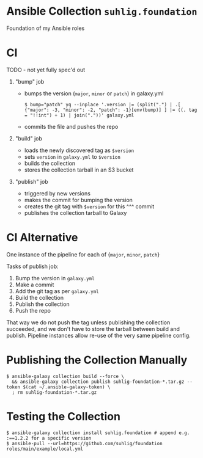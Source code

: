 # Ansible Collection `suhlig.foundation`

Foundation of my Ansible roles

# CI

TODO - not yet fully spec'd out

1. "bump" job

    - bumps the version (`major`, `minor` or `patch`) in galaxy.yml

      ```command
      $ bump="patch" yq --inplace '.version |= (split(".") | .[ {"major": -3, "minor": -2, "patch": -1}[env(bump)] ] |= ((. tag = "!!int") + 1) | join("."))' galaxy.yml
      ```

    - commits the file and pushes the repo

1. "build" job

    - loads the newly discovered tag as `$version`
    - sets `version` in `galaxy.yml` to `$version`
    - builds the collection
    - stores the collection tarball in an S3 bucket

1. "publish" job

    - triggered by new versions
    - makes the commit for bumping the version
    - creates the git tag with `$version` for this ^^^ commit
    - publishes the collection tarball to Galaxy

# CI Alternative

One instance of the pipeline for each of {`major`, `minor`, `patch`}

Tasks of publish job:

1. Bump the version in `galaxy.yml`
1. Make a commit
1. Add the git tag as per `galaxy.yml`
1. Build the collection
1. Publish the collection
1. Push the repo

That way we do not push the tag unless publishing the collection succeeded, and we don't have to store the tarball between build and publish.
Pipeline instances allow re-use of the very same pipeline config.

# Publishing the Collection Manually

```command
$ ansible-galaxy collection build --force \
  && ansible-galaxy collection publish suhlig-foundation-*.tar.gz --token $(cat ~/.ansible-galaxy-token) \
  ; rm suhlig-foundation-*.tar.gz
```

# Testing the Collection

```command
$ ansible-galaxy collection install suhlig.foundation # append e.g. :==1.2.2 for a specific version
$ ansible-pull --url=https://github.com/suhlig/foundation roles/main/example/local.yml
```
